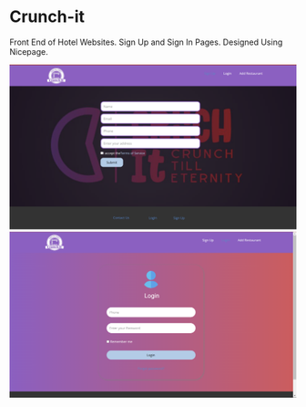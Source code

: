 # Crunch-it
Front End of Hotel Websites.
Sign Up and Sign In Pages.
Designed Using Nicepage.

<div align="center">
  <img src="https://github.com/thushar28/Crunch-it/blob/main/SS/Screenshot%202022-09-11%20215257.png"/>
  <img src="https://github.com/thushar28/Crunch-it/blob/main/SS/Screenshot%202022-09-11%20215323.png"/>
</div>  
  
  
  
